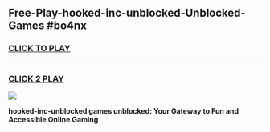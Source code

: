 
## Free-Play-hooked-inc-unblocked-Unblocked-Games #bo4nx
<h3>
<a href="https://news.freeplayer.one?title=hooked-inc-unblocked&ref=8M">CLICK TO PLAY</a></h3>
<hr>

<h3>
<a href="https://news.freeplayer.one?title=hooked-inc-unblocked&ref=8M">CLICK 2 PLAY</a>
  
</h3>

<a href="https://news.freeplayer.one?title=hooked-inc-unblocked&ref=8M"><img src="https://clearcache.store/games.png"></a>


**hooked-inc-unblocked games unblocked: Your Gateway to Fun and Accessible Online Gaming**
